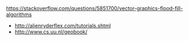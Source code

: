 https://stackoverflow.com/questions/5851700/vector-graphics-flood-fill-algorithms  
- http://alienryderflex.com/tutorials.shtml    
- http://www.cs.uu.nl/geobook/  
